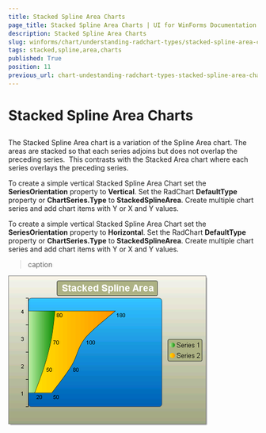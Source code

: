 ```yaml
---
title: Stacked Spline Area Charts
page_title: Stacked Spline Area Charts | UI for WinForms Documentation
description: Stacked Spline Area Charts
slug: winforms/chart/understanding-radchart-types/stacked-spline-area-charts
tags: stacked,spline,area,charts
published: True
position: 11
previous_url: chart-undestanding-radchart-types-stacked-spline-area-charts
---
```


# Stacked Spline Area Charts



## 

The Stacked Spline Area chart is a variation of the Spline Area chart. The areas are stacked so that each series adjoins but does not overlap the preceding series.  This contrasts with the Stacked Area chart where each series overlays the preceding series. 

To create a simple vertical Stacked Spline Area Chart set the __SeriesOrientation__ property to __Vertical__. Set the RadChart __DefaultType__ property or __ChartSeries.Type__ to __StackedSplineArea__. Create multiple chart series and add chart items with Y or X and Y values.

To create a simple vertical Stacked Spline Area Chart set the __SeriesOrientation__ property to __Horizontal__. Set the RadChart __DefaultType__ property or __ChartSeries.Type__ to __StackedSplineArea__. Create multiple chart series and add chart items with Y or X and Y values.
>caption 

![chart-undestanding-radchart-types-stacked-spline-area-charts 001](images/chart-undestanding-radchart-types-stacked-spline-area-charts001.png)
